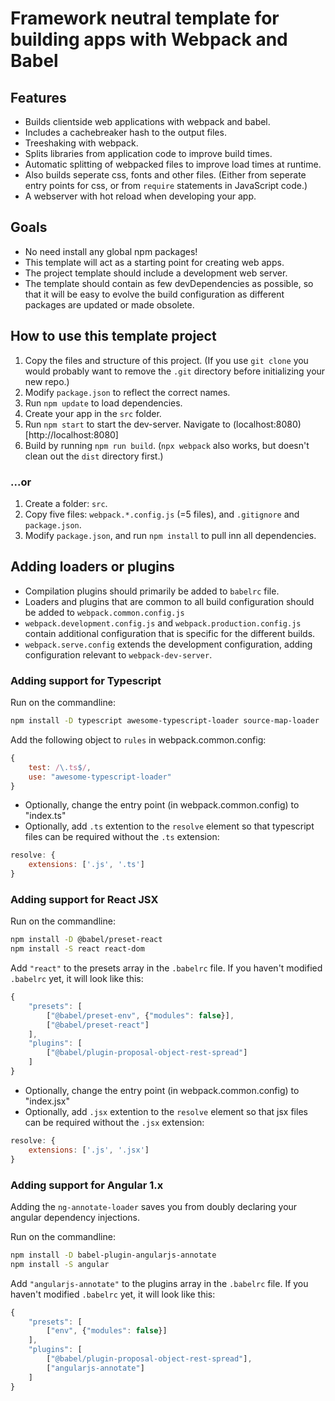 # Framework neutral template for building apps with Webpack and Babel

## Features
- Builds clientside web applications with webpack and babel.
- Includes a cachebreaker hash to the output files.
- Treeshaking with webpack.
- Splits libraries from application code to improve build times.
- Automatic splitting of webpacked files to improve load times at runtime.
- Also builds seperate css, fonts and other files.
  (Either from seperate entry points for css, or from `require` statements in JavaScript code.)
- A webserver with hot reload when developing your app.

## Goals
- No need install any global npm packages!
- This template will act as a starting point for creating web apps.
- The project template should include a development web server.
- The template should contain as few devDependencies as possible,
  so that it will be easy to evolve the build configuration as different packages are updated or made obsolete.

## How to use this template project
1. Copy the files and structure of this project.
   (If you use `git clone` you would probably want to remove the `.git` directory before initializing your new repo.)
2. Modify `package.json` to reflect the correct names.
3. Run `npm update` to load dependencies.
4. Create your app in the `src` folder.
5. Run `npm start` to start the dev-server. Navigate to (localhost:8080)[http://localhost:8080]
6. Build by running `npm run build`.
   (`npx webpack` also works, but doesn't clean out the `dist` directory first.)

### ...or
1. Create a folder: `src`.
2. Copy five files: `webpack.*.config.js` (=5 files), and `.gitignore` and `package.json`.
3. Modify `package.json`, and run `npm install` to pull inn all dependencies.

## Adding loaders or plugins
- Compilation plugins should primarily be added to `babelrc` file.
- Loaders and plugins that are common to all build configuration should be added to `webpack.common.config.js`
- `webpack.development.config.js`  and `webpack.production.config.js` contain additional configuration that is specific for the different builds.
- `webpack.serve.config` extends the development configuration, adding configuration relevant to `webpack-dev-server`.

### Adding support for Typescript
Run on the commandline:
```bash
npm install -D typescript awesome-typescript-loader source-map-loader
```

Add the following object to `rules` in webpack.common.config:

```javascript
{
    test: /\.ts$/,
    use: "awesome-typescript-loader"
}
```

- Optionally, change the entry point (in webpack.common.config) to "index.ts"
- Optionally, add `.ts` extention to the `resolve` element so that typescript files can be required without the `.ts` extension:

```javascript
resolve: {
    extensions: ['.js', '.ts']
}
```

### Adding support for React JSX
Run on the commandline:

```bash
npm install -D @babel/preset-react
npm install -S react react-dom
```

Add `"react"` to the presets array in the `.babelrc` file. If you haven't modified  `.babelrc` yet, it will look like this:

```javascript
{
    "presets": [
        ["@babel/preset-env", {"modules": false}],
        ["@babel/preset-react"]
    ],
    "plugins": [
        ["@babel/plugin-proposal-object-rest-spread"]
    ]
}
```

- Optionally, change the entry point (in webpack.common.config) to "index.jsx"
- Optionally, add `.jsx` extention to the `resolve` element so that jsx files can be required without the `.jsx` extension:

```javascript
resolve: {
    extensions: ['.js', '.jsx']
}
```

### Adding support for Angular 1.x
Adding the `ng-annotate-loader` saves you from doubly declaring your angular dependency injections.

Run on the commandline:

```bash
npm install -D babel-plugin-angularjs-annotate
npm install -S angular
```

Add `"angularjs-annotate"` to the plugins array in the `.babelrc` file. If you haven't modified  `.babelrc` yet, it will look like this:

```javascript
{
    "presets": [
        ["env", {"modules": false}]
    ],
    "plugins": [
        ["@babel/plugin-proposal-object-rest-spread"],
        ["angularjs-annotate"]
    ]
}
```
